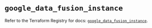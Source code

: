# `google_data_fusion_instance`

Refer to the Terraform Registry for docs: [`google_data_fusion_instance`](https://registry.terraform.io/providers/hashicorp/google-beta/5.40.0/docs/resources/google_data_fusion_instance).
